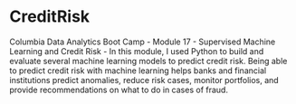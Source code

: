 # CreditRisk
Columbia Data Analytics Boot Camp - Module 17 - Supervised Machine Learning and Credit Risk - In this module, I used Python to build and evaluate several machine learning models to predict credit risk. Being able to predict credit risk with machine learning helps banks and financial institutions predict anomalies, reduce risk cases, monitor portfolios, and provide recommendations on what to do in cases of fraud.
